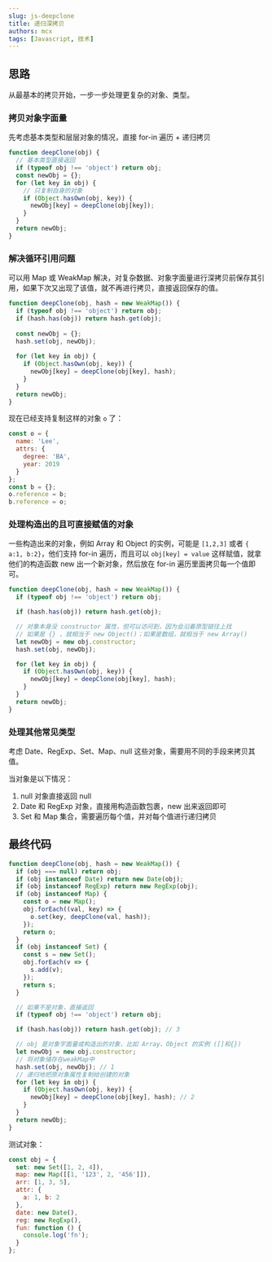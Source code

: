 ```yaml
---
slug: js-deepclone
title: 递归深拷贝
authors: mcx
tags: [Javascript, 技术]
---
```


## 思路
从最基本的拷贝开始，一步一步处理更复杂的对象、类型。

### 拷贝对象字面量
先考虑基本类型和层层对象的情况，直接 for-in 遍历 + 递归拷贝

```js
function deepClone(obj) {
  // 基本类型直接返回
  if (typeof obj !== 'object') return obj;
  const newObj = {};
  for (let key in obj) {
    // 只复制自身的对象
    if (Object.hasOwn(obj, key)) {
      newObj[key] = deepClone(obj[key]);
    }
  }
  return newObj;
}
```

### 解决循环引用问题
可以用 Map 或 WeakMap 解决，对复杂数据、对象字面量进行深拷贝前保存其引用，如果下次又出现了该值，就不再进行拷贝，直接返回保存的值。

```js
function deepClone(obj, hash = new WeakMap()) {
  if (typeof obj !== 'object') return obj;
  if (hash.has(obj)) return hash.get(obj);
  
  const newObj = {};
  hash.set(obj, newObj);
  
  for (let key in obj) {
    if (Object.hasOwn(obj, key)) {
      newObj[key] = deepClone(obj[key], hash);
    }
  }
  return newObj;
}
```

现在已经支持复制这样的对象 `o` 了：
```js
const o = {
  name: 'Lee',
  attrs: {
    degree: 'BA',
    year: 2019
  }
};
const b = {};
o.reference = b;
b.reference = o;
```

### 处理构造出的且可直接赋值的对象
一些构造出来的对象，例如 Array 和 Object 的实例，可能是 `[1,2,3]` 或者 `{ a:1, b:2}`，他们支持 for-in 遍历，而且可以 `obj[key] = value` 这样赋值，就拿他们的构造函数 new 出一个新对象，然后放在 for-in 遍历里面拷贝每一个值即可。

```js {8}
function deepClone(obj, hash = new WeakMap()) {
  if (typeof obj !== 'object') return obj;

  if (hash.has(obj)) return hash.get(obj);

  // 对象本身没 constructor 属性，但可以访问到，因为会沿着原型链往上找
  // 如果是 {} ，就相当于 new Object()；如果是数组，就相当于 new Array()
  let newObj = new obj.constructor;
  hash.set(obj, newObj);

  for (let key in obj) {
    if (Object.hasOwn(obj, key)) {
      newObj[key] = deepClone(obj[key], hash);
    }
  }
  return newObj;
}
```

### 处理其他常见类型

考虑 Date、RegExp、Set、Map、null 这些对象，需要用不同的手段来拷贝其值。

当对象是以下情况：
1. null 对象直接返回 null
2. Date 和 RegExp 对象，直接用构造函数包裹，new 出来返回即可
3. Set 和 Map 集合，需要遍历每个值，并对每个值进行递归拷贝

## 最终代码

```js
function deepClone(obj, hash = new WeakMap()) {
  if (obj === null) return obj;
  if (obj instanceof Date) return new Date(obj);
  if (obj instanceof RegExp) return new RegExp(obj);
  if (obj instanceof Map) {
    const o = new Map();
    obj.forEach((val, key) => {
      o.set(key, deepClone(val, hash));
    });
    return o;
  }
  if (obj instanceof Set) {
    const s = new Set();
    obj.forEach(v => {
      s.add(v);
    });
    return s;
  }

  // 如果不是对象，直接返回
  if (typeof obj !== 'object') return obj;

  if (hash.has(obj)) return hash.get(obj); // 3

  // obj 是对象字面量或构造出的对象，比如 Array、Object 的实例 ([]和{})
  let newObj = new obj.constructor;
  // 将对象储存在weakMap中
  hash.set(obj, newObj); // 1
  // 递归地把原对象属性复制给创建的对象
  for (let key in obj) {
    if (Object.hasOwn(obj, key)) {
      newObj[key] = deepClone(obj[key], hash); // 2
    }
  }
  return newObj;
}
```

测试对象：
```js
const obj = {
  set: new Set([1, 2, 4]),
  map: new Map([[1, '123', 2, '456']]),
  arr: [1, 3, 5],
  attr: {
    a: 1, b: 2
  },
  date: new Date(),
  reg: new RegExp(),
  fun: function () {
    console.log('fn');
  }
};
```